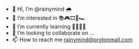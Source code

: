 - 👋 Hi, I’m @rainymind 🌧
- 👀 I’m interested in 📚🎮🎞🎼🏎
- 🌱 I’m currently learning 👨‍💻📝🎻
- 💞️ I’m looking to collaborate on ...
- 📫 How to reach me rainymind@protonmail.com
<!---
rainymind/rainymind is a ✨ special ✨ repository because its `README.md` (this file) appears on your GitHub profile.
You can click the Preview link to take a look at your changes.
--->

